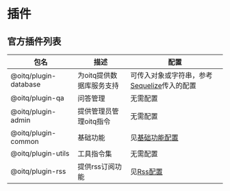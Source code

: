 # 插件
## 官方插件列表
|  包名   | 描述  | 配置|
|  ----  | ----  | ---|
| @oitq/plugin-database  | 为oitq提供数据库服务支持 |可传入对象或字符串，参考[Sequelize](https://www.sequelize.com.cn/core-concepts/getting-started#%E8%BF%9E%E6%8E%A5%E5%88%B0%E6%95%B0%E6%8D%AE%E5%BA%93)传入的配置|
| @oitq/plugin-qa  | 问答管理 |无需配置|
| @oitq/plugin-admin  | 提供管理员管理oitq指令 |无需配置|
| @oitq/plugin-common  | 基础功能 |见[基础功能配置](/plugins/common#配置)|
| @oitq/plugin-utils  | 工具指令集 |无需配置|
| @oitq/plugin-rss  | 提供rss订阅功能 |见[Rss配置](/plugins/rss#配置)|
